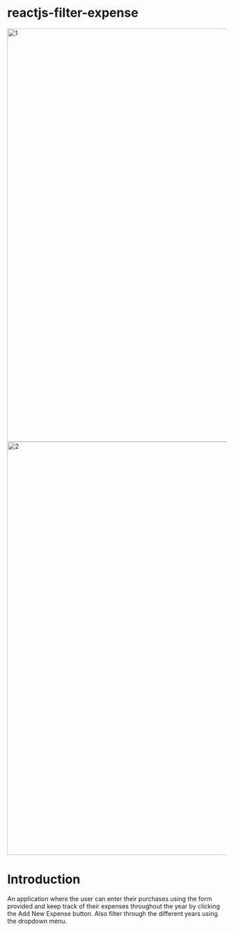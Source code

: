 # reactjs-filter-expense



<img width="947" alt="1" src="https://user-images.githubusercontent.com/107959918/230164395-ff84a035-c6b0-4f0d-ad71-a9f232c112b8.png">
<img width="947" alt="2" src="https://user-images.githubusercontent.com/107959918/230165263-0f1aa229-d152-413f-a39c-adf68a3570f9.png">

<h1> Introduction </h1> 
An application where the user can enter their purchases 
using the form provided and keep track of their expenses 
throughout the year by clicking the Add New Expense button. 
Also filter through the different years using the dropdown
menu. 
